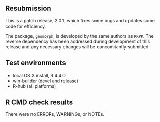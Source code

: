 ## Resubmission
This is a patch release, 2.0.1, which fixes some bugs and updates some code for efficiency. 

The package, `geomorph`, is developed by the same authors as `RRPP`.  The reverse dependency has been addressed during development of this release and any necessary changes will be concomitantly submitted. 

## Test environments
* local OS X install, R 4.4.0
* win-builder (devel and release)
* R-hub (all platforms)

## R CMD check results
There were no ERRORs, WARNINGs, or NOTEs.